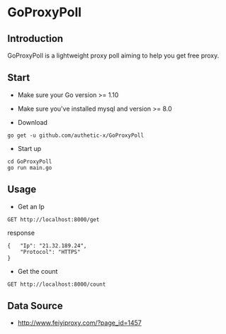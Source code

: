 # GoProxyPoll

## Introduction

GoProxyPoll is a lightweight proxy poll aiming to help you get free proxy.

## Start

*   Make sure your Go version >= 1.10

*   Make sure you've installed mysql and version >= 8.0

*   Download

```$xslt
go get -u github.com/authetic-x/GoProxyPoll
```

*   Start up

```$xslt
cd GoProxyPoll
go run main.go 
```

## Usage

*   Get an Ip

```$xslt
GET http://localhost:8000/get
```

response

```$xslt
{   "Ip": "21.32.189.24",
    "Protocol": "HTTPS"
}
```

*   Get the count

```$xslt
GET http://localhost:8000/count
```

## Data Source

*   http://www.feiyiproxy.com/?page_id=1457
